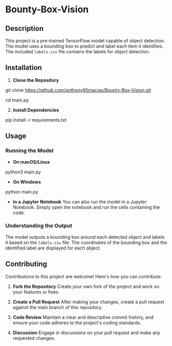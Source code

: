 # Bounty-Box-Vision

## Description

This project is a pre-trained TensorFlow model capable of object detection. The model uses a bounding box to predict and label each item it identifies. The included `labels.csv` file contains the labels for object detection.

## Installation

1. **Clone the Repository**
 
 git clone https://github.com/anthony95macias/Bounty-Box-Vision.git

 cd main.py


2. **Install Dependencies**

pip install -r requirements.txt

## Usage

### Running the Model

- **On macOS/Linux**

python3 main.py


- **On Windows**

python main.py


- **In a Jupyter Notebook**
You can also run the model in a Jupyter Notebook. Simply open the notebook and run the cells containing the code.

### Understanding the Output

The model outputs a bounding box around each detected object and labels it based on the `labels.csv` file. The coordinates of the bounding box and the identified label are displayed for each object.

## Contributing

Contributions to this project are welcome! Here's how you can contribute:

1. **Fork the Repository**
 Create your own fork of the project and work on your features or fixes.

2. **Create a Pull Request**
 After making your changes, create a pull request against the main branch of this repository.

3. **Code Review**
 Maintain a clear and descriptive commit history, and ensure your code adheres to the project's coding standards.

4. **Discussion**
 Engage in discussions on your pull request and make any requested changes.
